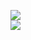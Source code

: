 [![](https://img.shields.io/badge/Made%20With-Github%20Spray-lightgrey.svg?style=for-the-badge&logo=github)](https://github.com/Annihil/github-spray#17735)  
[![](https://i.imgur.com/2DrTn0Z.gif)](https://github.com/Annihil/github-spray)